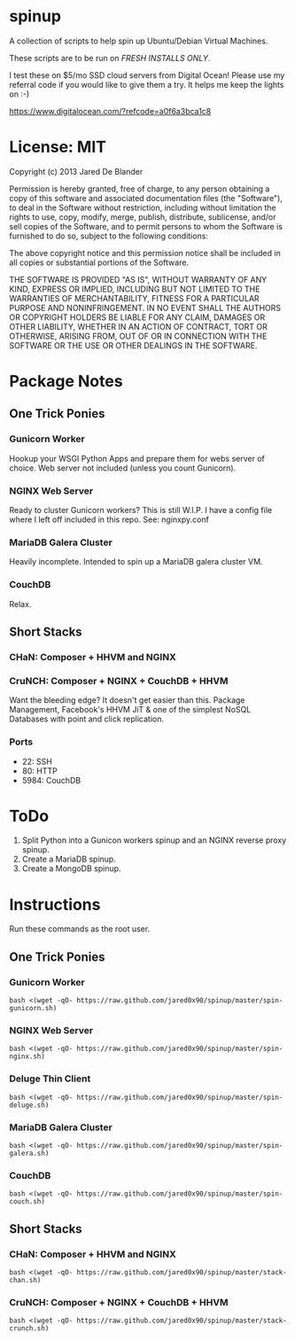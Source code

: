 # spinup

A collection of scripts to help spin up Ubuntu/Debian Virtual Machines.

These scripts are to be run on *FRESH INSTALLS ONLY*.

I test these on $5/mo SSD cloud servers from Digital Ocean! Please use my
referral code if you would like to give them a try. It helps me keep the
lights on :-)

https://www.digitalocean.com/?refcode=a0f6a3bca1c8

# License: MIT

Copyright (c) 2013 Jared De Blander

Permission is hereby granted, free of charge, to any person obtaining a copy of
this software and associated documentation files (the "Software"), to deal in
the Software without restriction, including without limitation the rights to
use, copy, modify, merge, publish, distribute, sublicense, and/or sell copies of
the Software, and to permit persons to whom the Software is furnished to do so,
subject to the following conditions:

The above copyright notice and this permission notice shall be included in all
copies or substantial portions of the Software.

THE SOFTWARE IS PROVIDED "AS IS", WITHOUT WARRANTY OF ANY KIND, EXPRESS OR
IMPLIED, INCLUDING BUT NOT LIMITED TO THE WARRANTIES OF MERCHANTABILITY, FITNESS
FOR A PARTICULAR PURPOSE AND NONINFRINGEMENT. IN NO EVENT SHALL THE AUTHORS OR
COPYRIGHT HOLDERS BE LIABLE FOR ANY CLAIM, DAMAGES OR OTHER LIABILITY, WHETHER
IN AN ACTION OF CONTRACT, TORT OR OTHERWISE, ARISING FROM, OUT OF OR IN
CONNECTION WITH THE SOFTWARE OR THE USE OR OTHER DEALINGS IN THE SOFTWARE.

# Package Notes

## One Trick Ponies

### Gunicorn Worker

Hookup your WSGI Python Apps and prepare them for webs server of choice. Web
server not included (unless you count Gunicorn).

### NGINX Web Server

Ready to cluster Gunicorn workers? This is still W.I.P. I have a config file
where I left off included in this repo. See: nginxpy.conf

### MariaDB Galera Cluster

Heavily incomplete. Intended to spin up a MariaDB galera cluster VM.

### CouchDB

Relax.

## Short Stacks

### CHaN: Composer + HHVM and NGINX

### CruNCH: Composer + NGINX + CouchDB + HHVM
Want the bleeding edge? It doesn't get easier than this. Package Management,
Facebook's HHVM JiT & one of the simplest NoSQL Databases with point and click
replication.

### Ports
* 22: SSH
* 80: HTTP
* 5984: CouchDB

# ToDo

1. Split Python into a Gunicon workers spinup and an NGINX reverse proxy spinup.
2. Create a MariaDB spinup.
3. Create a MongoDB spinup.

# Instructions

Run these commands as the root user.

## One Trick Ponies

### Gunicorn Worker

    bash <(wget -qO- https://raw.github.com/jared0x90/spinup/master/spin-gunicorn.sh)

### NGINX Web Server

    bash <(wget -qO- https://raw.github.com/jared0x90/spinup/master/spin-nginx.sh)

### Deluge Thin Client

    bash <(wget -qO- https://raw.github.com/jared0x90/spinup/master/spin-deluge.sh)

### MariaDB Galera Cluster

    bash <(wget -qO- https://raw.github.com/jared0x90/spinup/master/spin-galera.sh)

### CouchDB

    bash <(wget -qO- https://raw.github.com/jared0x90/spinup/master/spin-couch.sh)

## Short Stacks

### CHaN: Composer + HHVM and NGINX

    bash <(wget -qO- https://raw.github.com/jared0x90/spinup/master/stack-chan.sh)

### CruNCH: Composer + NGINX + CouchDB + HHVM

    bash <(wget -qO- https://raw.github.com/jared0x90/spinup/master/stack-crunch.sh)
